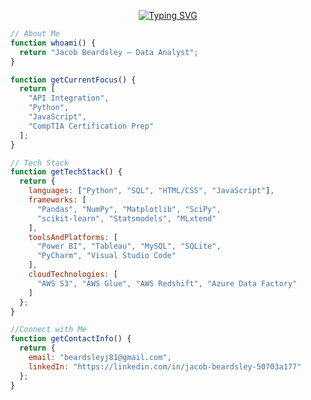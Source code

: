 <p align="center">
  <a href="https://git.io/typing-svg">
    <img src="https://readme-typing-svg.herokuapp.com?font=Fira+Code&size=24&pause=1000&color=00F79F&center=true&vCenter=true&width=600&lines=Hi%2C+I'm+Jacob+Beardsley!" alt="Typing SVG" />
  </a>
</p>

```javascript
// About Me
function whoami() {
  return "Jacob Beardsley — Data Analyst";
}

function getCurrentFocus() {
  return [
    "API Integration",
    "Python",
    "JavaScript",
    "CompTIA Certification Prep"
  ];
}

// Tech Stack
function getTechStack() {
  return {
    languages: ["Python", "SQL", "HTML/CSS", "JavaScript"],
    frameworks: [
      "Pandas", "NumPy", "Matplotlib", "SciPy",
      "scikit-learn", "Statsmodels", "MLxtend"
    ],
    toolsAndPlatforms: [
      "Power BI", "Tableau", "MySQL", "SQLite",
      "PyCharm", "Visual Studio Code"
    ],
    cloudTechnologies: [
      "AWS S3", "AWS Glue", "AWS Redshift", "Azure Data Factory"
    ]
  };
}

//Connect with Me
function getContactInfo() {
  return {
    email: "beardsleyj81@gmail.com",
    linkedIn: "https://linkedin.com/in/jacob-beardsley-50703a177"
  };
}
```




<!--
**Jbeardsley8/Jbeardsley8** is a ✨ _special_ ✨ repository because its `README.md` (this file) appears on your GitHub profile.

Here are some ideas to get you started:

- 🔭 I’m currently working on ...
- 🌱 I’m currently learning ...
- 👯 I’m looking to collaborate on ...
- 🤔 I’m looking for help with ...
- 💬 Ask me about ...
- 📫 How to reach me: ...
- 😄 Pronouns: ...
- ⚡ Fun fact: ...
-->
